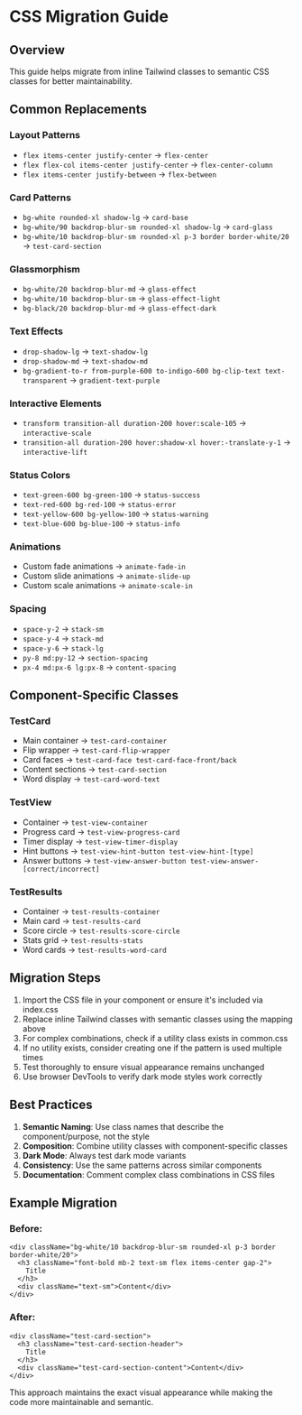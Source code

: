 # CSS Migration Guide

## Overview
This guide helps migrate from inline Tailwind classes to semantic CSS classes for better maintainability.

## Common Replacements

### Layout Patterns
- `flex items-center justify-center` → `flex-center`
- `flex flex-col items-center justify-center` → `flex-center-column`
- `flex items-center justify-between` → `flex-between`

### Card Patterns
- `bg-white rounded-xl shadow-lg` → `card-base`
- `bg-white/90 backdrop-blur-sm rounded-xl shadow-lg` → `card-glass`
- `bg-white/10 backdrop-blur-sm rounded-xl p-3 border border-white/20` → `test-card-section`

### Glassmorphism
- `bg-white/20 backdrop-blur-md` → `glass-effect`
- `bg-white/10 backdrop-blur-sm` → `glass-effect-light`
- `bg-black/20 backdrop-blur-md` → `glass-effect-dark`

### Text Effects
- `drop-shadow-lg` → `text-shadow-lg`
- `drop-shadow-md` → `text-shadow-md`
- `bg-gradient-to-r from-purple-600 to-indigo-600 bg-clip-text text-transparent` → `gradient-text-purple`

### Interactive Elements
- `transform transition-all duration-200 hover:scale-105` → `interactive-scale`
- `transition-all duration-200 hover:shadow-xl hover:-translate-y-1` → `interactive-lift`

### Status Colors
- `text-green-600 bg-green-100` → `status-success`
- `text-red-600 bg-red-100` → `status-error`
- `text-yellow-600 bg-yellow-100` → `status-warning`
- `text-blue-600 bg-blue-100` → `status-info`

### Animations
- Custom fade animations → `animate-fade-in`
- Custom slide animations → `animate-slide-up`
- Custom scale animations → `animate-scale-in`

### Spacing
- `space-y-2` → `stack-sm`
- `space-y-4` → `stack-md`
- `space-y-6` → `stack-lg`
- `py-8 md:py-12` → `section-spacing`
- `px-4 md:px-6 lg:px-8` → `content-spacing`

## Component-Specific Classes

### TestCard
- Main container → `test-card-container`
- Flip wrapper → `test-card-flip-wrapper`
- Card faces → `test-card-face test-card-face-front/back`
- Content sections → `test-card-section`
- Word display → `test-card-word-text`

### TestView
- Container → `test-view-container`
- Progress card → `test-view-progress-card`
- Timer display → `test-view-timer-display`
- Hint buttons → `test-view-hint-button test-view-hint-[type]`
- Answer buttons → `test-view-answer-button test-view-answer-[correct/incorrect]`

### TestResults
- Container → `test-results-container`
- Main card → `test-results-card`
- Score circle → `test-results-score-circle`
- Stats grid → `test-results-stats`
- Word cards → `test-results-word-card`

## Migration Steps

1. Import the CSS file in your component or ensure it's included via index.css
2. Replace inline Tailwind classes with semantic classes using the mapping above
3. For complex combinations, check if a utility class exists in common.css
4. If no utility exists, consider creating one if the pattern is used multiple times
5. Test thoroughly to ensure visual appearance remains unchanged
6. Use browser DevTools to verify dark mode styles work correctly

## Best Practices

1. **Semantic Naming**: Use class names that describe the component/purpose, not the style
2. **Composition**: Combine utility classes with component-specific classes
3. **Dark Mode**: Always test dark mode variants
4. **Consistency**: Use the same patterns across similar components
5. **Documentation**: Comment complex class combinations in CSS files

## Example Migration

### Before:
```tsx
<div className="bg-white/10 backdrop-blur-sm rounded-xl p-3 border border-white/20">
  <h3 className="font-bold mb-2 text-sm flex items-center gap-2">
    Title
  </h3>
  <div className="text-sm">Content</div>
</div>
```

### After:
```tsx
<div className="test-card-section">
  <h3 className="test-card-section-header">
    Title
  </h3>
  <div className="test-card-section-content">Content</div>
</div>
```

This approach maintains the exact visual appearance while making the code more maintainable and semantic.